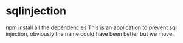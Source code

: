 # sqlinjection
npm install all the dependencies 
This is an application to prevent sql injection, obviously the name could have been better but we move.
